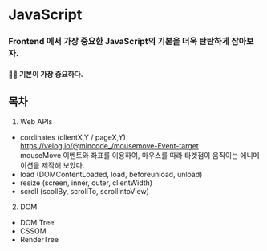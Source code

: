 # JavaScript

### Frontend 에서 가장 중요한 JavaScript의 기본을 더욱 탄탄하게 잡아보자.
#### 👏🏻  기본이 가장 중요하다.

 **목차**
 ---
 1. Web APIs
- cordinates (clientX,Y / pageX,Y)<br>
https://velog.io/@mincode_/mousemove-Event-target  <br>
mouseMove 이벤트와 좌표를 이용하여, 마우스를 따라 타겟점이 움직이는 에니메이션을 제작해 보았다.
- load (DOMContentLoaded, load, beforeunload, unload)
- resize (screen, inner, outer, clientWidth)
- scroll (scollBy, scrollTo, scrollIntoView)




2. DOM
- DOM Tree
- CSSOM
- RenderTree
